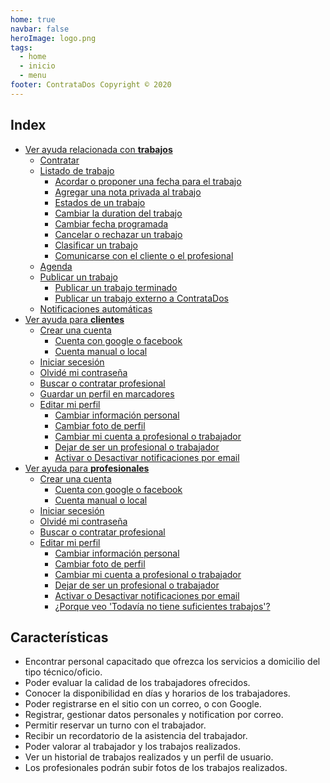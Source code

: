 ```yaml
---
home: true
navbar: false
heroImage: logo.png
tags:
  - home
  - inicio
  - menu
footer: ContrataDos Copyright © 2020
---
```


## Index

- [Ver ayuda relacionada con **trabajos**](/trabajos/)
  - [Contratar](/trabajos/#contratar)
  - [Listado de trabajo](/trabajos/#listado-de-trabajo)
    - [Acordar o proponer una fecha para el trabajo](/trabajos/#acordar-o-proponer-una-fecha-para-el-trabajo)
    - [Agregar una nota privada al trabajo](/trabajos/#agregar-una-nota-privada-al-trabajo)
    - [Estados de un trabajo](/trabajos/#estados-de-un-trabajo)
    - [Cambiar la duration del trabajo](/trabajos/#cambiar-la-duration-del-trabajo)
    - [Cambiar fecha programada](/trabajos/#cambiar-fecha-programada)
    - [Cancelar o rechazar un trabajo](/trabajos/#cancelar-o-rechazar-un-trabajo)
    - [Clasificar un trabajo](/trabajos/#clasificar-un-trabajo)
    - [Comunicarse con el cliente o el profesional](/trabajos/#comunicarse-con-el-cliente-o-el-profesional)
  - [Agenda](/trabajos/#agenda)
  - [Publicar un trabajo](/trabajos/#publicar-un-trabajo)
    - [Publicar un trabajo terminado](/trabajos/#publicar-un-trabajo-terminado)
    - [Publicar un trabajo externo a ContrataDos](/trabajos/#publicar-un-trabajo-externo-a-contratados)
  - [Notificaciones automáticas](/trabajos/#notificaciones-automaticas)
- [Ver ayuda para **clientes**](/cliente/)
  - [Crear una cuenta](/cliente/#crear-una-cuenta)
    - [Cuenta con google o facebook](/cliente/#cuenta-con-google-o-facebook-o-linkedin)
    - [Cuenta manual o local](/cliente/#cuenta-manual-o-local)
  - [Iniciar secesión](/cliente/#iniciar-secesion)
  - [Olvidé mi contraseña](/cliente/#olvide-mi-contrasena)
  - [Buscar o contratar profesional](/cliente/#buscar-o-contratar-profesional)
  - [Guardar un perfil en marcadores](/cliente/#guardar-un-perfil-en-marcadores)
  - [Editar mi perfil](/cliente/#editar-mi-perfil)
    - [Cambiar información personal](/cliente/#cambiar-informacion-personal)
    - [Cambiar foto de perfil](/cliente/#cambiar-foto-de-perfil)
    - [Cambiar mi cuenta a profesional o trabajador](/cliente/#cambiar-mi-cuenta-a-profesional-o-trabajador)
    - [Dejar de ser un profesional o trabajador](/cliente/#dejar-de-ser-un-profesional-o-trabajador)
    - [Activar o Desactivar notificaciones por email](/cliente/#activar-o-desactivar-notificaciones-por-email)
- [Ver ayuda para **profesionales**](/profesional/)
  - [Crear una cuenta](/profesional/#crear-una-cuenta)
    - [Cuenta con google o facebook](/profesional/#cuenta-con-google-o-facebook-o-linkedin)
    - [Cuenta manual o local](/profesional/#cuenta-manual-o-local)
  - [Iniciar secesión](/profesional/#iniciar-secesion)
  - [Olvidé mi contraseña](/profesional/#olvide-mi-contrasena)
  - [Buscar o contratar profesional](/profesional/#buscar-o-contratar-profesional)
  - [Editar mi perfil](/profesional/#editar-mi-perfil)
    - [Cambiar información personal](/profesional/#cambiar-informacion-personal)
    - [Cambiar foto de perfil](/profesional/#cambiar-foto-de-perfil)
    - [Cambiar mi cuenta a profesional o trabajador](/profesional/#cambiar-mi-cuenta-a-profesional-o-trabajador)
    - [Dejar de ser un profesional o trabajador](/profesional/#dejar-de-ser-un-profesional-o-trabajador)
    - [Activar o Desactivar notificaciones por email](/profesional/#activar-o-desactivar-notificaciones-por-email)
    - [¿Porque veo 'Todavía no tiene suficientes trabajos'?](/profesional/#¿porque-veo-todavia-no-tiene-suficientes-trabajos)

## Características

- Encontrar personal capacitado que ofrezca los servicios a domicilio del tipo técnico/oficio.
- Poder evaluar la calidad de los trabajadores ofrecidos.
- Conocer la disponibilidad en días y horarios de los trabajadores.
- Poder registrarse en el sitio con un correo, o con Google.
- Registrar, gestionar datos personales y notification por correo.
- Permitir reservar un turno con el trabajador.
- Recibir un recordatorio de la asistencia del trabajador.
- Poder valorar al trabajador y los trabajos realizados.
- Ver un historial de trabajos realizados y un perfil de usuario.
- Los profesionales podrán subir fotos de los trabajos realizados.
